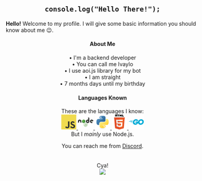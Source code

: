 <div align="center">
    <h2><code>console.log("Hello There!");</code></h2>
</div>

<strong>Hello!</strong> Welcome to my profile. I will give some basic information you should know about me 😉.

<div align="center">
    <h4>About Me</h4>
    • I'm a backend developer<br>
    • You can call me Ivaylo<br>
    • I use aoi.js library for my bot<br>
    • I am straight<br>
    • 7 months  days until my birthday 
</div>

<div align="center">
    <h4>Languages Known</h4>
    <p>
        These are the languages I know: <br>
        <a href="https://developer.mozilla.org/en-US/docs/Web/JavaScript" target="_blank" rel="noopener noreferrer">
            <img src="https://raw.githubusercontent.com/devicons/devicon/master/icons/javascript/javascript-original.svg" alt="JavaScript" width="40" height="40"/>
        </a>
        <a href="https://nodejs.org" target="_blank" rel="noopener noreferrer">
            <img src="https://raw.githubusercontent.com/devicons/devicon/master/icons/nodejs/nodejs-original-wordmark.svg" alt="Node.js" width="40" height="40"/>
        </a>
        <a href="https://www.python.org" target="_blank" rel="noopener noreferrer">
            <img src="https://raw.githubusercontent.com/devicons/devicon/master/icons/python/python-original.svg" alt="Python" width="40" height="40"/>
        </a>
        <a href="https://www.w3.org/html/" target="_blank" rel="noopener noreferrer">
            <img src="https://raw.githubusercontent.com/devicons/devicon/master/icons/html5/html5-original-wordmark.svg" alt="HTML5" width="40" height="40"/>
        </a>
        <a href="https://golang.org" target="_blank" rel="noopener noreferrer">
            <img src="https://raw.githubusercontent.com/devicons/devicon/master/icons/go/go-original-wordmark.svg" alt="GoLang" width="40" height="40"/>
        </a>
        <br>But I <em>mainly</em> use Node.js.
    </p>
</div>

<div align="center">
    You can reach me from <a href="https://discord.com/users/1251981607468798089" target="_blank">Discord</a>.<br>
<br>
<br>
Cya! <br>
<img src="https://raw.githubusercontent.com/snipe/animated-gifs/master/bye/NOTHING%20TO%20DO%20HERE....gif"/>
</div>